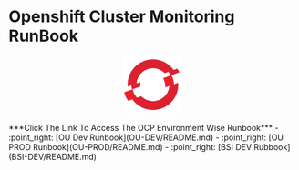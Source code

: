 # Openshift Cluster Monitoring RunBook
<p align="center">
  <img 
    width="100"
    height="100"
    src="images/ocp-logo.png"
  >
</p>
***Click The Link To Access The OCP Environment Wise Runbook***
  - :point_right: [OU Dev Runbook](OU-DEV/README.md)
  - :point_right: [OU PROD Runbook](OU-PROD/README.md)
  - :point_right: [BSI DEV Rubbook](BSI-DEV/README.md)

